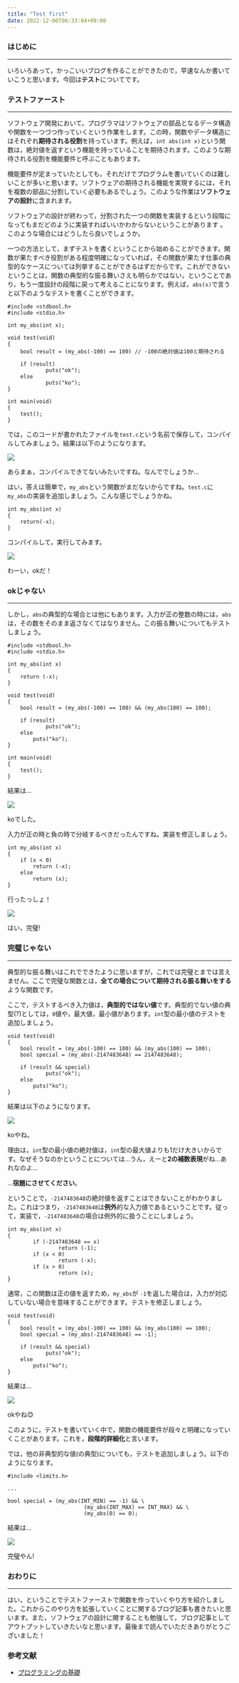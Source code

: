 ```yaml
---
title: "Test first"
date: 2022-12-06T06:33:04+09:00
---
```


### **はじめに**
---
いろいろあって，かっこいいブログを作ることができたので，早速なんか書いていこうと思います。今回は**テスト**についてです。

### **テストファースト**
---
ソフトウェア開発において，プログラマはソフトウェアの部品となるデータ構造や関数を一つづつ作っていくという作業をします。この時，関数やデータ構造にはそれぞれ**期待される役割**を持っています。例えば，`int abs(int x)`という関数は，絶対値を返すという機能を持っていることを期待されます。このような期待される役割を機能要件と呼ぶこともあります。

機能要件が定まっていたとしても，それだけでプログラムを書いていくのは難しいことが多いと思います。ソフトウェアの期待される機能を実現するには，それを複数の部品に分割していく必要もあるでしょう。このような作業は**ソフトウェアの設計**に含まれます。

ソフトウェアの設計が終わって，分割された一つの関数を実装するという段階になってもまだどのように実装すればいいかわからないということがあります
。このような場合にはどうしたら良いでしょうか。

一つの方法として，まずテストを書くということから始めることができます。関数が果たすべき役割がある程度明確になっていれば，その関数が果たす仕事の典型的なケースについては列挙することができるはずだからです。これができないということは，関数の典型的な振る舞いさえも明らかではない，ということであり，もう一度設計の段階に戻って考えることになります。例えば，`abs(x)`で言うと以下のようなテストを書くことができます。

```
#include <stdbool.h>
#include <stdio.h>

int my_abs(int x);

void test(void)
{
	bool result = (my_abs(-100) == 100) // -100の絶対値は100と期待される

	if (result)
    		puts("ok");
	else
    		puts("ko");
}

int main(void)
{
	test();
}
```

では，このコードが書かれたファイルを`test.c`という名前で保存して，コンパイルしてみましょう。結果は以下のようになります。

![](/images/%E3%82%B9%E3%82%AF%E3%83%AA%E3%83%BC%E3%83%B3%E3%82%B7%E3%83%A7%E3%83%83%E3%83%88%202022-12-06%205.39.14.png)

あらまぁ，コンパイルできてないみたいですね。なんででしょうか...

はい，答えは簡単で，`my_abs`という関数がまだないからですね。`test.c`に`my_abs`の実装を追加しましょう。こんな感じでしょうかね。

```
int my_abs(int x)
{
    return(-x);
}
```

コンパイルして，実行してみます。

![](/images/%E3%82%B9%E3%82%AF%E3%83%AA%E3%83%BC%E3%83%B3%E3%82%B7%E3%83%A7%E3%83%83%E3%83%88%202022-12-06%205.43.20.png)

わーい，okだ！


### **okじゃない**
---
しかし，`abs`の典型的な場合とは他にもあります。入力が正の整数の時には，`abs`は，その数をそのまま返さなくてはなりません。この振る舞いについてもテストしましょう。

```
#include <stdbool.h>
#include <stdio.h>

int my_abs(int x)
{
	return (-x);
}

void test(void)
{
	bool result = (my_abs(-100) == 100) && (my_abs(100) == 100);

	if (result)
    		puts("ok");
	else
		puts("ko");
}

int main(void)
{
	test();
}
```

結果は...

![](/images/%E3%82%B9%E3%82%AF%E3%83%AA%E3%83%BC%E3%83%B3%E3%82%B7%E3%83%A7%E3%83%83%E3%83%88%202022-12-06%205.48.43.png)

koでした。

入力が正の時と負の時で分岐するべきだったんですね。実装を修正しましょう。

```
int my_abs(int x)
{
	if (x < 0)
        return (-x);
    else
        return (x);
}
```

行ったっしょ！

![](/images/%E3%82%B9%E3%82%AF%E3%83%AA%E3%83%BC%E3%83%B3%E3%82%B7%E3%83%A7%E3%83%83%E3%83%88%202022-12-06%205.52.17.png)

はい，完璧!

### **完璧じゃない**
---
典型的な振る舞いはこれでできたように思いますが，これでは完璧とまでは言えません。ここで完璧な関数とは，**全ての場合について期待される振る舞いをする**ような関数です。

ここで，テストするべき入力値は，**典型的ではない値**です。典型的でない値の典型(?)としては，`0`値や，最大値，最小値があります。`int`型の最小値のテストを追加しましょう。

```
void test(void)
{
	bool result = (my_abs(-100) == 100) && (my_abs(100) == 100);
	bool special = (my_abs(-2147483648) == 2147483648);

	if (result && special)
    		puts("ok");
	else
		puts("ko");
}

```
結果は以下のようになります。

![](/images/%E3%82%B9%E3%82%AF%E3%83%AA%E3%83%BC%E3%83%B3%E3%82%B7%E3%83%A7%E3%83%83%E3%83%88%202022-12-06%206.08.37.png)

koやね。

理由は，`int`型の最小値の絶対値は，`int`型の最大値よりも1だけ大きいからです。なぜそうなのかということについては...うん，えーと**2の補数表現**がね...あれなのよ...

...**宿題にさせてください**。


ということで，`-2147483648`の絶対値を返すことはできないことがわかりました。これはつまり，`-2147483648`は**例外**的な入力値であるということです。従って，実装で，`-2147483648`の場合は例外的に扱うことにしましょう。


```
int my_abs(int x)
{
        if (-2147483648 == x)
                return (-1);
        if (x < 0)
                return (-x);
        if (x > 0)
                return (x);
}

```

通常，この関数は正の値を返すため，`my_abs`が `-1`を返した場合は，入力が対応していない場合を意味することができます。テストを修正しましょう。

```
void test(void)
{
	bool result = (my_abs(-100) == 100) && (my_abs(100) == 100);
	bool special = (my_abs(-2147483648) == -1);

	if (result && special)
    		puts("ok");
	else
		puts("ko");
}
```

結果は...

![](/images/%E3%82%B9%E3%82%AF%E3%83%AA%E3%83%BC%E3%83%B3%E3%82%B7%E3%83%A7%E3%83%83%E3%83%88%202022-12-06%206.22.25.png)

okやね😊

このように，テストを書いていく中で，関数の機能要件が段々と明確になっていくことがあります。これを，**段階的詳細化**と言います。

では，他の非典型的な値(の典型)についても，テストを追加しましょう。以下のようになります。

```
#include <limits.h>

...

bool special = (my_abs(INT_MIN) == -1) && \
                        (my_abs(INT_MAX) == INT_MAX) && \
                        (my_abs(0) == 0);

```

結果は...

![](/images/%E3%82%B9%E3%82%AF%E3%83%AA%E3%83%BC%E3%83%B3%E3%82%B7%E3%83%A7%E3%83%83%E3%83%88%202022-12-06%206.25.18.png)

完璧やん!

### **おわりに**
---
はい，ということでテストファーストで関数を作っていくやり方を紹介しました。これからこのやり方を拡張していくことに関するブログ記事も書きたいと思います。また，ソフトウェアの設計に関することも勉強して，ブログ記事としてアウトプットしていきたいなと思います。最後まで読んでいただきありがとうございました！

### **参考文献**
- [プログラミングの基礎](http://pllab.is.ocha.ac.jp/~asai/book/Top.html)
